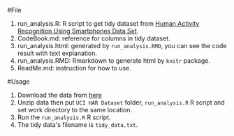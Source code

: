 #File
1. run_analysis.R: R script to get tidy dataset from [Human Activity Recognition Using Smartphones Data Set](http://archive.ics.uci.edu/ml/datasets/Human+Activity+Recognition+Using+Smartphones).
2. CodeBook.md: reference for columns in tidy dataset.
3. run_analysis.html: generated by `run_analysis.RMD`, you can see the code result with text explanation.
4. run_analysis.RMD: Rmarkdown to generate html by `knitr` package.
5. ReadMe.md: instruction for how to use.

#Usage
1. Download the data from [here](http://archive.ics.uci.edu/ml/machine-learning-databases/00240/)
2. Unzip data then put `UCI HAR Dataset` folder, `run_analysis.R` R script and set work directory to the same location.
3. Run the `run_analysis.R` R script.
4. The tidy data's filename is `tidy_data.txt`.
